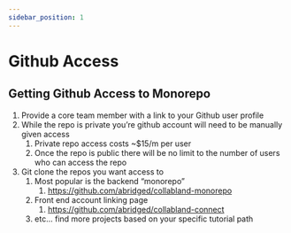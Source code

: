 ```yaml
---
sidebar_position: 1
---
```


# Github Access

## Getting Github Access to Monorepo

1. Provide a core team member with a link to your Github user profile
2. While the repo is private you’re github account will need to be manually given access
    1. Private repo access costs ~$15/m per user
    2. Once the repo is public there will be no limit to the number of users who can access the repo
3. Git clone the repos you want access to
    1. Most popular is the backend “monorepo”
        1. https://github.com/abridged/collabland-monorepo
    2. Front end account linking page
        1. https://github.com/abridged/collabland-connect
    3. etc... find more projects based on your specific tutorial path